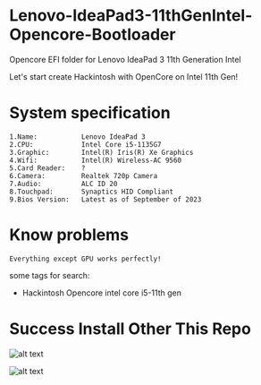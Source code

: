 # Lenovo-IdeaPad3-11thGenIntel-Opencore-Bootloader
Opencore EFI folder for Lenovo IdeaPad 3 11th Generation Intel

Let's start create Hackintosh with OpenCore on Intel 11th Gen!

# System specification

    1.Name:           Lenovo IdeaPad 3
    2.CPU:            Intel Core i5-1135G7
    3.Graphic:        Intel(R) Iris(R) Xe Graphics
    4.Wifi:           Intel(R) Wireless-AC 9560
    5.Card Reader:    ?
    6.Camera:         Realtek 720p Camera
    7.Audio:          ALC ID 20
    8.Touchpad:       Synaptics HID Compliant
    9.Bios Version:   Latest as of September of 2023

# Know problems
    Everything except GPU works perfectly!

some tags for search:

- Hackintosh Opencore intel core i5-11th gen 

# Success Install Other This Repo

![alt text](https://github.com/mosesmakaka/Lenovo-IdeaPad3-11thGenIntel-Opencore-Bootloader/blob/main/Screenshot%202023-09-03%20at%204.16.48%E2%80%AFPM.png?raw=true)

![alt text](https://github.com/mosesmakaka/Lenovo-IdeaPad3-11thGenIntel-Opencore-Bootloader/blob/main/Screenshot%202023-09-03%20at%204.17.10%E2%80%AFPM.png?raw=true)
